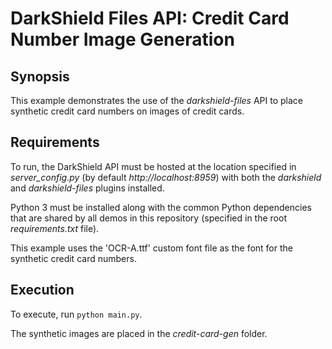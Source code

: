 # DarkShield Files API: Credit Card Number Image Generation

## Synopsis

This example demonstrates the use of the *darkshield-files* API to place synthetic credit card numbers on images of credit cards.

## Requirements

To run, the DarkShield API 
must be hosted at the location specified in *server_config.py* (by default *http://localhost:8959*) with both the *darkshield* and 
*darkshield-files* plugins installed. 

Python 3 must be installed along with the common Python dependencies that are shared by all demos in this repository (specified in the root *requirements.txt* file).

This example uses the 'OCR-A.ttf' custom font file as the font for the synthetic credit card numbers.

## Execution

To execute, run `python main.py`.

The synthetic images are placed in the *credit-card-gen* folder.
